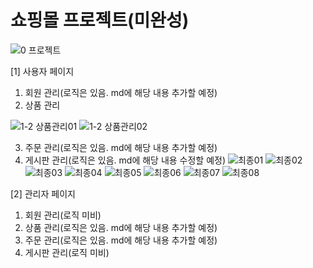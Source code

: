 # 쇼핑몰 프로젝트(미완성)

![0  프로젝트](https://github.com/cyj5509/project/assets/139317478/96d8222f-b986-48e4-9add-aa490a1ad793)

[1] 사용자 페이지

1. 회원 관리(로직은 있음. md에 해당 내용 추가할 예정)
2. 상품 관리
   
![1-2  상품관리01](https://github.com/cyj5509/project/assets/139317478/b43eacd5-a271-4071-8e7f-7ced0e6c45f0)
![1-2  상품관리02](https://github.com/cyj5509/project/assets/139317478/1dbf9b25-fe84-4e52-b657-9d571f5874f6)



3. 주문 관리(로직은 있음. md에 해당 내용 추가할 예정)
4. 게시판 관리(로직은 있음. md에 해당 내용 수정할 예정)
![최종01](https://github.com/cyj5509/project/assets/139317478/04561e4b-8e05-4c05-9dd7-a0780849d173)
![최종02](https://github.com/cyj5509/project/assets/139317478/d08defbf-7957-4a13-adf4-727f84b9b045)
![최종03](https://github.com/cyj5509/project/assets/139317478/bc58722d-8157-4e47-8cd1-8d82352d166c)
![최종04](https://github.com/cyj5509/project/assets/139317478/0abbabc9-4763-46b9-ab8a-3c1ebc4658bf)
![최종05](https://github.com/cyj5509/project/assets/139317478/69709faa-ae31-42a6-8e55-2dcbc6e07b80)
![최종06](https://github.com/cyj5509/project/assets/139317478/fdaade7d-9bc8-437d-9bf4-54a080db2d2a)
![최종07](https://github.com/cyj5509/project/assets/139317478/67b34690-ae7d-47ee-bf8c-ab44315af019)
![최종08](https://github.com/cyj5509/project/assets/139317478/46c5325d-d278-4c59-89dc-96e96e33d709)

[2] 관리자 페이지
1. 회원 관리(로직 미비)
2. 상품 관리(로직은 있음. md에 해당 내용 추가할 예정)
3. 주문 관리(로직은 있음. md에 해당 내용 추가할 예정)
4. 게시판 관리(로직 미비)
